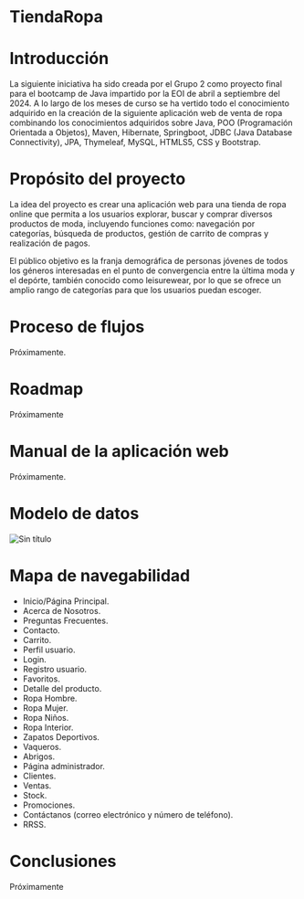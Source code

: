 # TiendaRopa

# Introducción

La siguiente iniciativa ha sido creada por el Grupo 2 como proyecto final para el bootcamp de Java impartido por la EOI de abril a septiembre del 2024. A lo largo de los meses de curso se ha vertido todo el conocimiento adquirido en la creación de la siguiente aplicación web de venta de ropa combinando los conocimientos adquiridos sobre Java, POO (Programación Orientada a Objetos), Maven, Hibernate, Springboot, JDBC (Java Database Connectivity), JPA, Thymeleaf, MySQL, HTMLS5, CSS y Bootstrap. 

# Propósito del proyecto

La idea del proyecto es crear una aplicación web para una tienda de ropa online que permita a los usuarios explorar, buscar y comprar diversos productos de moda, incluyendo funciones como: navegación por categorías, búsqueda de productos, gestión de carrito de compras y realización de pagos. 

El público objetivo es la franja demográfica de personas jóvenes de todos los géneros interesadas en el punto de convergencia entre la última moda y el depórte, también conocido como leisurewear, por lo que se ofrece un amplio rango de categorías para que los usuarios puedan escoger.

# Proceso de flujos

Próximamente.

# Roadmap

Próximamente

# Manual de la aplicación web

Próximamente.

# Modelo de datos

![Sin título](https://github.com/CeliaFeria/TiendaRopa/assets/166528991/a5ac46c5-ae42-4da2-b70d-6db24e310576)

# Mapa de navegabilidad

- Inicio/Página Principal.
- Acerca de Nosotros.
- Preguntas Frecuentes.
- Contacto.
- Carrito.
- Perfil usuario.
- Login.
- Registro usuario.
- Favoritos.
- Detalle del producto.
- Ropa Hombre.
- Ropa Mujer.
- Ropa Niños.
- Ropa Interior.
- Zapatos Deportivos.
- Vaqueros.
- Abrigos.
- Página administrador.
- Clientes.
- Ventas.
- Stock.
- Promociones.
- Contáctanos (correo electrónico y número de teléfono).
- RRSS.

# Conclusiones

Próximamente
